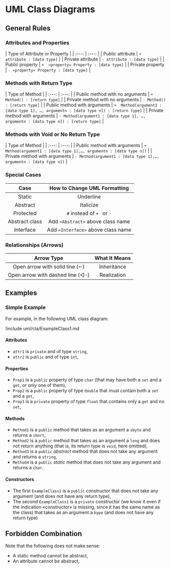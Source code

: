 # UML Class Diagrams

## General Rules

### Attributes and Properties

| Type of Attribute or Property |
| :---: | :---: |
| Public attribute | `+  attribute : [data type]` |
| Private attribute | `- attribute : [data type]` |
| Public property | `+  «property» Property : [data type]` |
| Private property | `- «property» Property : [data type]` |

### Methods with Return Type

| Type of Method |
| :---: | :---: |
| Public method with no arguments | `+  Method() : [return type]` |
| Private method with no arguments | `- Method() : [return type]` |
| Public method with arguments | `+  Method(argument1 : [data type 1], …, argumentn : [data type n]) : [return type]` |
| Private method with arguments | `- Method(argument1 : [data type 1], …, argumentn : [data type n]) : [return type]` |

### Methods with Void or No Return Type

| Type of Method |
| :---: | :---: |
| Public method with arguments | `+  Method(argument1 : [data type 1],…, argumentn : [data type n])` |
| Private method with arguments | `- Method(argument1 : [data type 1],…, argumentn : [data type n])` |

### Special Cases

| Case | How to Change UML Formatting |
| :---: | :---: |
| Static | Underline |
| Abstract | Italicize |
| Protected | `#` instead of `+ ` or `-` |
| Abstract class | Add `«Abstract»` above class name |
| Interface | Add `«Interface»` above class name |

### Relationships (Arrows)

| Arrow Type | What It Means |
| :---: | :---: |
| Open arrow with solid line (⇽) | Inheritance |
| Open arrow with dashed line (◁┈) | Realization |
 
## Examples

### Simple Example

For example, in the following UML class diagram:

!include uml/cla/ExampleClass1.md

#### Attributes

- `attr1` is `private` and of type `string`,
- `attr2` is `public` and of type `int`,

#### Properties

- `Prop1` is a `public` property of type `char` (that may have both a `set` and a `get`, or only one of them),
- `Prop2` is a `public` property of type `double` that must contain both a `set` and a `get`,
- `Prop3` is a `private` property of type `float` that contains only a `get` and no `set`,

#### Methods

- `Method1` is a `public` method that takes as an argument a `sbyte` and returns a `short`,
- `Method2` is a `public` method that takes as an argument a `long` and does not return anything (that is, its return type is `void`, here omitted),
- `Method3` is a `public` *abstract* method that does not take any argument and returns a `string`,
- `Method4` is a `public` *static* method that does not take any argument and returns a `char`.

#### Constructors

- The first `ExampleClass1` is a `public` constructor that does not take any argument (and does not have any return type),
- The second `ExampleClass1` is a `private` constructor (we know it even if the indication «constructor» is missing, since it has the same name as the class) that takes as an argument a `bype` (and does not have any return type)

## Forbidden Combination

Note that the following does not make sense:

- A static method cannot be abstract,
- An attribute cannot be abstract,
